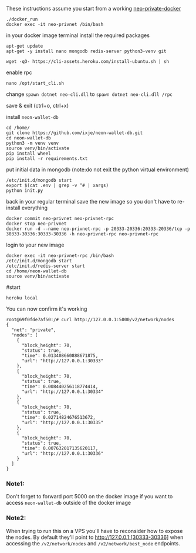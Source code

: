 
These instructions assume you start from a working [neo-private-docker](https://github.com/CityOfZion/neo-privatenet-docker)

```
./docker_run
docker exec -it neo-privnet /bin/bash
```

in your docker image terminal install the required packages
```
apt-get update
apt-get -y install nano mongodb redis-server python3-venv git

wget -qO- https://cli-assets.heroku.com/install-ubuntu.sh | sh
```

enable rpc

```nano /opt/start_cli.sh```

change
```spawn dotnet neo-cli.dll```
to
```spawn dotnet neo-cli.dll /rpc```

save & exit (ctrl+o, ctrl+x)

install `neon-wallet-db`
```
cd /home/
git clone https://github.com/ixje/neon-wallet-db.git
cd neon-wallet-db
python3 -m venv venv
source venv/bin/activate
pip install wheel
pip install -r requirements.txt
```

put initial data in mongodb (note:do not exit the python virtual environment)
```
/etc/init.d/mongodb start
export $(cat .env | grep -v ^# | xargs)
python init.py
````

back in your regular terminal
save the new image so you don't have to re-install everything
```
docker commit neo-privnet neo-privnet-rpc
docker stop neo-privnet
docker run -d --name neo-privnet-rpc -p 20333-20336:20333-20336/tcp -p 30333-30336:30333-30336 -h neo-privnet-rpc neo-privnet-rpc
```

login to your new image
```
docker exec -it neo-privnet-rpc /bin/bash
/etc/init.d/mongodb start
/etc/init.d/redis-server start
cd /home/neon-wallet-db
source venv/bin/activate
```

#start 
```
heroku local
```

You can now confirm it's working
```
root@69f0fde7af50:/# curl http://127.0.0.1:5000/v2/network/nodes
{
  "net": "private",
  "nodes": [
    {
      "block_height": 70,
      "status": true,
      "time": 0.013408660888671875,
      "url": "http://127.0.0.1:30333"
    },
    {
      "block_height": 70,
      "status": true,
      "time": 0.008440256118774414,
      "url": "http://127.0.0.1:30334"
    },
    {
      "block_height": 70,
      "status": true,
      "time": 0.02714824676513672,
      "url": "http://127.0.0.1:30335"
    },
    {
      "block_height": 70,
      "status": true,
      "time": 0.007632017135620117,
      "url": "http://127.0.0.1:30336"
    }
  ]
}
```

### Note1:
Don't forget to forward port 5000 on the docker image if you want to access `neon-wallet-db` outside of the docker image

### Note2:
When trying to run this on a VPS you'll have to reconsider how to expose the nodes. By default they'll point to http://127.0.0.1:[30333-30336] when accessing the `/v2/network/nodes` and `/v2/network/best_node` endpoints.
